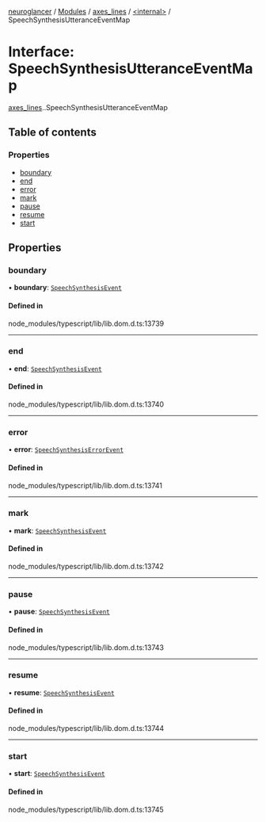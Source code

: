 [neuroglancer](../README.md) / [Modules](../modules.md) / [axes\_lines](../modules/axes_lines.md) / [<internal\>](../modules/axes_lines._internal_.md) / SpeechSynthesisUtteranceEventMap

# Interface: SpeechSynthesisUtteranceEventMap

[axes_lines](../modules/axes_lines.md).[<internal>](../modules/axes_lines._internal_.md).SpeechSynthesisUtteranceEventMap

## Table of contents

### Properties

- [boundary](axes_lines._internal_.SpeechSynthesisUtteranceEventMap.md#boundary)
- [end](axes_lines._internal_.SpeechSynthesisUtteranceEventMap.md#end)
- [error](axes_lines._internal_.SpeechSynthesisUtteranceEventMap.md#error)
- [mark](axes_lines._internal_.SpeechSynthesisUtteranceEventMap.md#mark)
- [pause](axes_lines._internal_.SpeechSynthesisUtteranceEventMap.md#pause)
- [resume](axes_lines._internal_.SpeechSynthesisUtteranceEventMap.md#resume)
- [start](axes_lines._internal_.SpeechSynthesisUtteranceEventMap.md#start)

## Properties

### boundary

• **boundary**: [`SpeechSynthesisEvent`](../modules/axes_lines._internal_.md#speechsynthesisevent)

#### Defined in

node_modules/typescript/lib/lib.dom.d.ts:13739

___

### end

• **end**: [`SpeechSynthesisEvent`](../modules/axes_lines._internal_.md#speechsynthesisevent)

#### Defined in

node_modules/typescript/lib/lib.dom.d.ts:13740

___

### error

• **error**: [`SpeechSynthesisErrorEvent`](../modules/axes_lines._internal_.md#speechsynthesiserrorevent)

#### Defined in

node_modules/typescript/lib/lib.dom.d.ts:13741

___

### mark

• **mark**: [`SpeechSynthesisEvent`](../modules/axes_lines._internal_.md#speechsynthesisevent)

#### Defined in

node_modules/typescript/lib/lib.dom.d.ts:13742

___

### pause

• **pause**: [`SpeechSynthesisEvent`](../modules/axes_lines._internal_.md#speechsynthesisevent)

#### Defined in

node_modules/typescript/lib/lib.dom.d.ts:13743

___

### resume

• **resume**: [`SpeechSynthesisEvent`](../modules/axes_lines._internal_.md#speechsynthesisevent)

#### Defined in

node_modules/typescript/lib/lib.dom.d.ts:13744

___

### start

• **start**: [`SpeechSynthesisEvent`](../modules/axes_lines._internal_.md#speechsynthesisevent)

#### Defined in

node_modules/typescript/lib/lib.dom.d.ts:13745
